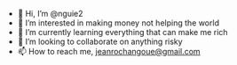 - 👋 Hi, I’m @nguie2
- 👀 I’m interested in making money not helping the world
- 🌱 I’m currently learning everything that can make me rich
- 💞️ I’m looking to collaborate on anything risky
- 📫 How to reach me, jeanrochangoue@gmail.com

<!---
nguie2/nguie2 is a ✨ special ✨ repository because its `README.md` (this file) appears on your GitHub profile.
You can click the Preview link to take a look at your changes.
--->
